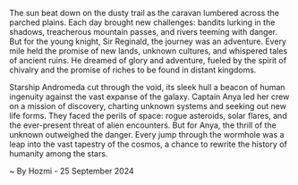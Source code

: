
The sun beat down on the dusty trail as the caravan lumbered across the parched plains. Each day brought new challenges: bandits lurking in the shadows, treacherous mountain passes, and rivers teeming with danger. But for the young knight, Sir Reginald, the journey was an adventure. Every mile held the promise of new lands, unknown cultures, and whispered tales of ancient ruins. He dreamed of glory and adventure, fueled by the spirit of chivalry and the promise of riches to be found in distant kingdoms.

Starship Andromeda cut through the void, its sleek hull a beacon of human ingenuity against the vast expanse of the galaxy. Captain Anya led her crew on a mission of discovery, charting unknown systems and seeking out new life forms. They faced the perils of space: rogue asteroids, solar flares, and the ever-present threat of alien encounters. But for Anya, the thrill of the unknown outweighed the danger. Every jump through the wormhole was a leap into the vast tapestry of the cosmos, a chance to rewrite the history of humanity among the stars. 

~ By Hozmi - 25 September 2024
